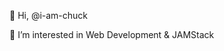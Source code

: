 👋 Hi, @i-am-chuck

👀 I’m interested in Web Development & JAMStack

<!---
i-am-chuck/i-am-chuck is a ✨ special ✨ repository because its `README.md` (this file) appears on your GitHub profile.
You can click the Preview link to take a look at your changes.
--->
